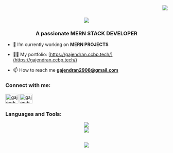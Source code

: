 <img align="right" src="https://visitor-badge.laobi.icu/badge?page_id=gajendranasokkumar.gajendranasokkumar" />

<h1 align="center">
    <img src="https://readme-typing-svg.herokuapp.com/?font=Righteous&size=35&center=true&vCenter=true&width=500&height=70&duration=4000&lines=Hi+There!+👋;+I'm+Gajendran!;" />
</h1>
<h3 align="center">A passionate MERN STACK DEVELOPER </h3>

- 🔭 I’m currently working on **MERN PROJECTS**

- 👨‍💻 My portfolio:  [https://gajendran.ccbp.tech/](https://gajendran.ccbp.tech/)

- 📫 How to reach me **gajendran2908@gmail.com**

<h3 align="left">Connect with me:</h3>
<p align="left">
<a href="https://linkedin.com/in/gajendranasokkumar" target="blank"><img align="center" src="https://raw.githubusercontent.com/rahuldkjain/github-profile-readme-generator/master/src/images/icons/Social/linked-in-alt.svg" alt="gajendranasokkumar" height="30" width="40" /></a>
<a href="https://www.leetcode.com/gajendrana" target="blank"><img align="center" src="https://raw.githubusercontent.com/rahuldkjain/github-profile-readme-generator/master/src/images/icons/Social/leet-code.svg" alt="gajendrana" height="30" width="40" /></a>
</p>

<h3 align="left">Languages and Tools:</h3>
<div align="center">
    <img src="https://skillicons.dev/icons?i=react,bootstrap,html,css,vscode,github,git,tailwind" /><br>
    <img src="https://skillicons.dev/icons?i=nodejs,javascript,express,firebase,mongodb,c,java,python,mysql" /><br>
</div>
<br />

<!--<center>
    <p><img align="center" src="https://github-readme-stats.vercel.app/api/top-langs?username=gajendranasokkumar&show_icons=true&locale=en&layout=compact" alt="gajendranasokkumar" /></p>
</center>-->

<!--<p><img align="center" src="https://github-readme-streak-stats.herokuapp.com/?user=gajendranasokkumar&" alt="gajendranasokkumar" /></p>-->
<p align="center">
  <img  align=top flex-grow=1 src="https://leetcard.jacoblin.cool/GajendranA?theme=dark&font=Nunito&ext=heatmap" />  
</p>

